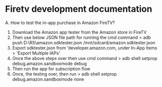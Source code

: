 # Firetv development documentation

A. How to test the in-app purchase in Amazon FireTV?
   1. Download the Amazon app tester from the Amazon store in FireTV
   2. Then use below JSON file path for running the cmd command > adb push D:\RS\amazon.sdktester.json /mnt/sdcard/amazon.sdktester.json
   3. Export sdktester.json from 'developer.amazon.com, under In-App Items >  'Export Multiple IAPs'
   4. Once the above steps over then use cmd command > adb shell setprop debug.amazon.sandboxmode debug
   5. Then run the app for subscription flow
   6.  Once, the testing over, then run > adb shell setprop debug.amazon.sandboxmode none
